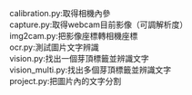 calibration.py:取得相機內參  
capture.py:取得webcam目前影像（可調解析度）  
img2cam.py:把影像座標轉相機座標  
ocr.py:測試圖片文字辨識  
vision.py:找出一個芽頂標籤並辨識文字  
vision_multi.py:找出多個芽頂標籤並辨識文字  
project.py:把圖片內的文字分割  

